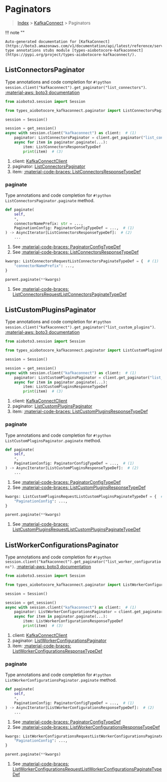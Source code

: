 # Paginators

> [Index](../README.md) > [KafkaConnect](./README.md) > Paginators

!!! note ""

    Auto-generated documentation for [KafkaConnect](https://boto3.amazonaws.com/v1/documentation/api/latest/reference/services/kafkaconnect.html#KafkaConnect)
    type annotations stubs module [types-aiobotocore-kafkaconnect](https://pypi.org/project/types-aiobotocore-kafkaconnect/).

## ListConnectorsPaginator

Type annotations and code completion for `#!python session.client("kafkaconnect").get_paginator("list_connectors")`.
[:material-aws: boto3 documentation](https://boto3.amazonaws.com/v1/documentation/api/latest/reference/services/kafkaconnect.html#KafkaConnect.Paginator.ListConnectors)

```python title="Usage example"
from aioboto3.session import Session

from types_aiobotocore_kafkaconnect.paginator import ListConnectorsPaginator

session = Session()

session = get_session()
async with session.client("kafkaconnect") as client:  # (1)
    paginator: ListConnectorsPaginator = client.get_paginator("list_connectors")  # (2)
    async for item in paginator.paginate(...):
        item: ListConnectorsResponseTypeDef
        print(item)  # (3)
```

1. client: [KafkaConnectClient](./client.md)
2. paginator: [ListConnectorsPaginator](./paginators.md#listconnectorspaginator)
3. item: [:material-code-braces: ListConnectorsResponseTypeDef](./type_defs.md#listconnectorsresponsetypedef) 


### paginate

Type annotations and code completion for `#!python ListConnectorsPaginator.paginate` method.

```python title="Method definition"
def paginate(
    self,
    *,
    connectorNamePrefix: str = ...,
    PaginationConfig: PaginatorConfigTypeDef = ...,  # (1)
) -> AsyncIterator[ListConnectorsResponseTypeDef]:  # (2)
    ...
```

1. See [:material-code-braces: PaginatorConfigTypeDef](./type_defs.md#paginatorconfigtypedef) 
2. See [:material-code-braces: ListConnectorsResponseTypeDef](./type_defs.md#listconnectorsresponsetypedef) 


```python title="Usage example with kwargs"
kwargs: ListConnectorsRequestListConnectorsPaginateTypeDef = {  # (1)
    "connectorNamePrefix": ...,
}

parent.paginate(**kwargs)
```

1. See [:material-code-braces: ListConnectorsRequestListConnectorsPaginateTypeDef](./type_defs.md#listconnectorsrequestlistconnectorspaginatetypedef) 
## ListCustomPluginsPaginator

Type annotations and code completion for `#!python session.client("kafkaconnect").get_paginator("list_custom_plugins")`.
[:material-aws: boto3 documentation](https://boto3.amazonaws.com/v1/documentation/api/latest/reference/services/kafkaconnect.html#KafkaConnect.Paginator.ListCustomPlugins)

```python title="Usage example"
from aioboto3.session import Session

from types_aiobotocore_kafkaconnect.paginator import ListCustomPluginsPaginator

session = Session()

session = get_session()
async with session.client("kafkaconnect") as client:  # (1)
    paginator: ListCustomPluginsPaginator = client.get_paginator("list_custom_plugins")  # (2)
    async for item in paginator.paginate(...):
        item: ListCustomPluginsResponseTypeDef
        print(item)  # (3)
```

1. client: [KafkaConnectClient](./client.md)
2. paginator: [ListCustomPluginsPaginator](./paginators.md#listcustompluginspaginator)
3. item: [:material-code-braces: ListCustomPluginsResponseTypeDef](./type_defs.md#listcustompluginsresponsetypedef) 


### paginate

Type annotations and code completion for `#!python ListCustomPluginsPaginator.paginate` method.

```python title="Method definition"
def paginate(
    self,
    *,
    PaginationConfig: PaginatorConfigTypeDef = ...,  # (1)
) -> AsyncIterator[ListCustomPluginsResponseTypeDef]:  # (2)
    ...
```

1. See [:material-code-braces: PaginatorConfigTypeDef](./type_defs.md#paginatorconfigtypedef) 
2. See [:material-code-braces: ListCustomPluginsResponseTypeDef](./type_defs.md#listcustompluginsresponsetypedef) 


```python title="Usage example with kwargs"
kwargs: ListCustomPluginsRequestListCustomPluginsPaginateTypeDef = {  # (1)
    "PaginationConfig": ...,
}

parent.paginate(**kwargs)
```

1. See [:material-code-braces: ListCustomPluginsRequestListCustomPluginsPaginateTypeDef](./type_defs.md#listcustompluginsrequestlistcustompluginspaginatetypedef) 
## ListWorkerConfigurationsPaginator

Type annotations and code completion for `#!python session.client("kafkaconnect").get_paginator("list_worker_configurations")`.
[:material-aws: boto3 documentation](https://boto3.amazonaws.com/v1/documentation/api/latest/reference/services/kafkaconnect.html#KafkaConnect.Paginator.ListWorkerConfigurations)

```python title="Usage example"
from aioboto3.session import Session

from types_aiobotocore_kafkaconnect.paginator import ListWorkerConfigurationsPaginator

session = Session()

session = get_session()
async with session.client("kafkaconnect") as client:  # (1)
    paginator: ListWorkerConfigurationsPaginator = client.get_paginator("list_worker_configurations")  # (2)
    async for item in paginator.paginate(...):
        item: ListWorkerConfigurationsResponseTypeDef
        print(item)  # (3)
```

1. client: [KafkaConnectClient](./client.md)
2. paginator: [ListWorkerConfigurationsPaginator](./paginators.md#listworkerconfigurationspaginator)
3. item: [:material-code-braces: ListWorkerConfigurationsResponseTypeDef](./type_defs.md#listworkerconfigurationsresponsetypedef) 


### paginate

Type annotations and code completion for `#!python ListWorkerConfigurationsPaginator.paginate` method.

```python title="Method definition"
def paginate(
    self,
    *,
    PaginationConfig: PaginatorConfigTypeDef = ...,  # (1)
) -> AsyncIterator[ListWorkerConfigurationsResponseTypeDef]:  # (2)
    ...
```

1. See [:material-code-braces: PaginatorConfigTypeDef](./type_defs.md#paginatorconfigtypedef) 
2. See [:material-code-braces: ListWorkerConfigurationsResponseTypeDef](./type_defs.md#listworkerconfigurationsresponsetypedef) 


```python title="Usage example with kwargs"
kwargs: ListWorkerConfigurationsRequestListWorkerConfigurationsPaginateTypeDef = {  # (1)
    "PaginationConfig": ...,
}

parent.paginate(**kwargs)
```

1. See [:material-code-braces: ListWorkerConfigurationsRequestListWorkerConfigurationsPaginateTypeDef](./type_defs.md#listworkerconfigurationsrequestlistworkerconfigurationspaginatetypedef) 

